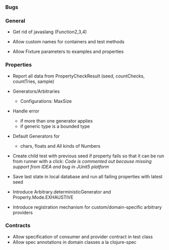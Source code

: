 ### Bugs

### General

- Get rid of javaslang (Function2,3,4)

- Allow custom names for containers and test methods
- Allow Fixture parameters to examples and properties

### Properties

- Report all data from PropertyCheckResult (seed, countChecks, countTries, sample)
- Generators/Arbitraries
  - Configurations: MaxSize
- Handle error 
  - if more than one generator applies
  - if generic type is a bounded type
- Default Generators for
  - chars, floats and All kinds of Numbers
- Create child test with previous seed if property fails so that it can be run from runner with a click:
  _Code is commented out because missing support from IDEA and bug in JUnit5 platform_

- Save last state in local database and run all failing properties with 
  latest seed

- Introduce Arbitrary.deterministicGenerator and Property.Mode.EXHAUSTIVE

- Introduce registration mechanism for custom/domain-specific arbitrary providers

### Contracts

- Allow specification of consumer and provider contract in test class
- Allow spec annotations in domain classes a la clojure-spec
